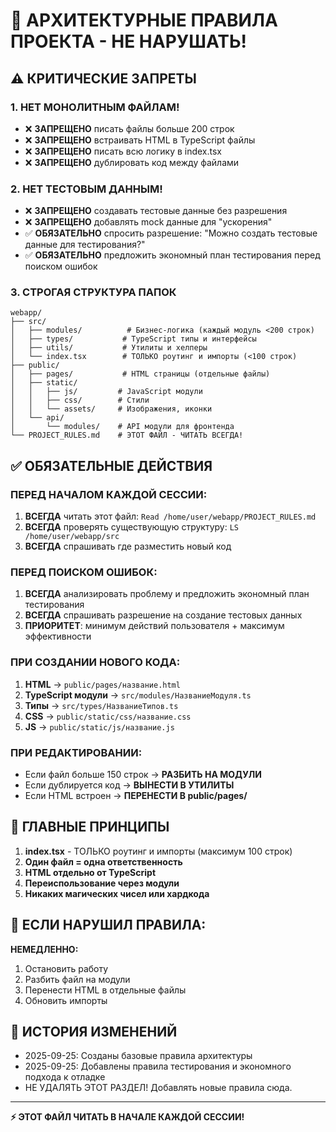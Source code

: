 # 🚨 АРХИТЕКТУРНЫЕ ПРАВИЛА ПРОЕКТА - НЕ НАРУШАТЬ!

## ⚠️ КРИТИЧЕСКИЕ ЗАПРЕТЫ

### 1. НЕТ МОНОЛИТНЫМ ФАЙЛАМ!
- ❌ **ЗАПРЕЩЕНО** писать файлы больше 200 строк
- ❌ **ЗАПРЕЩЕНО** встраивать HTML в TypeScript файлы  
- ❌ **ЗАПРЕЩЕНО** писать всю логику в index.tsx
- ❌ **ЗАПРЕЩЕНО** дублировать код между файлами

### 2. НЕТ ТЕСТОВЫМ ДАННЫМ!
- ❌ **ЗАПРЕЩЕНО** создавать тестовые данные без разрешения
- ❌ **ЗАПРЕЩЕНО** добавлять mock данные для "ускорения"
- ✅ **ОБЯЗАТЕЛЬНО** спросить разрешение: "Можно создать тестовые данные для тестирования?"
- ✅ **ОБЯЗАТЕЛЬНО** предложить экономный план тестирования перед поиском ошибок

### 3. СТРОГАЯ СТРУКТУРА ПАПОК
```
webapp/
├── src/
│   ├── modules/          # Бизнес-логика (каждый модуль <200 строк)
│   ├── types/           # TypeScript типы и интерфейсы
│   ├── utils/           # Утилиты и хелперы
│   └── index.tsx        # ТОЛЬКО роутинг и импорты (<100 строк)
├── public/
│   ├── pages/           # HTML страницы (отдельные файлы)
│   ├── static/
│   │   ├── js/         # JavaScript модули
│   │   ├── css/        # Стили
│   │   └── assets/     # Изображения, иконки
│   └── api/
│       └── modules/    # API модули для фронтенда
└── PROJECT_RULES.md    # ЭТОТ ФАЙЛ - ЧИТАТЬ ВСЕГДА!
```

## ✅ ОБЯЗАТЕЛЬНЫЕ ДЕЙСТВИЯ

### ПЕРЕД НАЧАЛОМ КАЖДОЙ СЕССИИ:
1. **ВСЕГДА** читать этот файл: `Read /home/user/webapp/PROJECT_RULES.md`
2. **ВСЕГДА** проверять существующую структуру: `LS /home/user/webapp/src`
3. **ВСЕГДА** спрашивать где разместить новый код

### ПЕРЕД ПОИСКОМ ОШИБОК:
1. **ВСЕГДА** анализировать проблему и предложить экономный план тестирования
2. **ВСЕГДА** спрашивать разрешение на создание тестовых данных
3. **ПРИОРИТЕТ**: минимум действий пользователя + максимум эффективности

### ПРИ СОЗДАНИИ НОВОГО КОДА:
1. **HTML** → `public/pages/название.html`
2. **TypeScript модули** → `src/modules/НазваниеМодуля.ts`
3. **Типы** → `src/types/НазваниеТипов.ts`
4. **CSS** → `public/static/css/название.css`
5. **JS** → `public/static/js/название.js`

### ПРИ РЕДАКТИРОВАНИИ:
- Если файл больше 150 строк → **РАЗБИТЬ НА МОДУЛИ**
- Если дублируется код → **ВЫНЕСТИ В УТИЛИТЫ**
- Если HTML встроен → **ПЕРЕНЕСТИ В public/pages/**

## 🎯 ГЛАВНЫЕ ПРИНЦИПЫ

1. **index.tsx** - ТОЛЬКО роутинг и импорты (максимум 100 строк)
2. **Один файл = одна ответственность**
3. **HTML отдельно от TypeScript**
4. **Переиспользование через модули**
5. **Никаких магических чисел или хардкода**

## 🚨 ЕСЛИ НАРУШИЛ ПРАВИЛА:

**НЕМЕДЛЕННО:**
1. Остановить работу
2. Разбить файл на модули
3. Перенести HTML в отдельные файлы
4. Обновить импорты

## 📝 ИСТОРИЯ ИЗМЕНЕНИЙ

- 2025-09-25: Созданы базовые правила архитектуры
- 2025-09-25: Добавлены правила тестирования и экономного подхода к отладке
- НЕ УДАЛЯТЬ ЭТОТ РАЗДЕЛ! Добавлять новые правила сюда.

---
**⚡ ЭТОТ ФАЙЛ ЧИТАТЬ В НАЧАЛЕ КАЖДОЙ СЕССИИ!**
